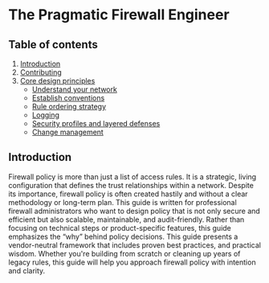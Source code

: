 # The Pragmatic Firewall Engineer

## Table of contents

1. [Introduction](#introduction)
2. [Contributing](/Contributing.md)
3. [Core design principles](/Core.md)
   - [Understand your network](/Core.md#understand-your-network)
   - [Establish conventions](/Core.md#establish-conventions)
   - [Rule ordering strategy](/Core.md#rule-ordering-strategy)
   - [Logging](/Core.md#logging)
   - [Security profiles and layered defenses](/Core.md#security-profiles-and-layered-defenses)
   - [Change management](/Core.md#change-management)

## Introduction

Firewall policy is more than just a list of access rules. It is a strategic,
living configuration that defines the trust relationships within a network.
Despite its importance, firewall policy is often created hastily and without a
clear methodology or long-term plan. This guide is written for professional
firewall administrators who want to design policy that is not only secure and
efficient but also scalable, maintainable, and audit-friendly. Rather than
focusing on technical steps or product-specific features, this guide emphasizes
the “why” behind policy decisions. This guide presents a vendor-neutral
framework that includes proven best practices, and practical wisdom. Whether
you're building from scratch or cleaning up years of legacy rules, this guide
will help you approach firewall policy with intention and clarity.
